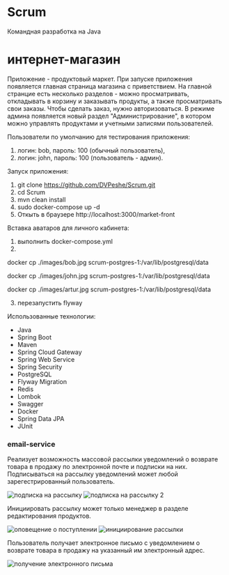 # Scrum
Командная разработка на Java
# интернет-магазин
Приложение - продуктовый маркет.
При запуске приложения появляется главная страница магазина с приветствием.
На главной странцие есть несколько разделов - можно просматривать, откладывать в корзину и заказывать продукты, а также
просматривать свои заказы. Чтобы сделать заказ, нужно авторизоваться.
В режиме админа появляется новый раздел "Администрирование", в котором можно управлять продуктами и учетными записями
пользователей.

Пользователи по умолчанию для тестирования приложения:
1) логин: bob, пароль: 100 (обычный пользователь),
2) логин: john, пароль: 100 (пользователь - админ).

Запуск приложения:
1. git clone https://github.com/DVPeshe/Scrum.git
2. cd Scrum
3. mvn clean install
4. sudo docker-compose up -d
5. Откыть в браузере http://localhost:3000/market-front

Вставка аватаров для личного кабинета:
1. выполнить docker-compose.yml
2. 
docker cp ./images/bob.jpg scrum-postgres-1:/var/lib/postgresql/data

docker cp ./images/john.jpg scrum-postgres-1:/var/lib/postgresql/data

docker cp ./images/artur.jpg scrum-postgres-1:/var/lib/postgresql/data

3. перезапустить flyway

Использованные технологии:

* Java
* Spring Boot
* Maven
* Spring Cloud Gateway
* Spring Web Service
* Spring Security
* PostgreSQL
* Flyway Migration
* Redis
* Lombok
* Swagger
* Docker
* Spring Data JPA
* JUnit

### email-service

Реализует возможность массовой рассылки уведомлений о возврате товара в продажу по электронной почте и подписки на них.
Подписываться на рассылку уведомлений может любой зарегестрированный пользователь.

![подписка на рассылку](https://user-images.githubusercontent.com/75074559/234510398-d67f9172-344b-4f5e-8fcd-07014cd7bea5.png)
![подписка на рассылку 2](https://user-images.githubusercontent.com/75074559/234510454-5cc3806e-f107-4579-b452-63a68148fec1.png)


Инициировать рассылку может только менеджер в разделе редактирования продуктов.

![оповещение о поступлении](https://user-images.githubusercontent.com/75074559/234510742-9287bb3c-9f15-4908-bf5e-4dced523729c.png)
![инициирование рассылки](https://user-images.githubusercontent.com/75074559/234510773-fa03ac58-c4c0-40e5-8ca9-2c0709d736c3.png)


Пользователь получает электронное письмо с уведомлением о возврате товара в продажу на указанный им электронный адрес.

![получение электронного письма](https://user-images.githubusercontent.com/75074559/234512163-88ebe795-2f43-4b0b-bccc-c78a9508b7a7.png)



